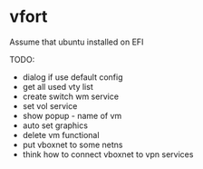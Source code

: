 # vfort

Assume that ubuntu installed on EFI

TODO: 
- dialog if use default config 
- get all used vty list 
- create switch wm service
- set vol service
- show popup - name of vm
- auto set graphics
- delete vm functional
- put vboxnet to some netns
- think how to connect vboxnet to vpn services
